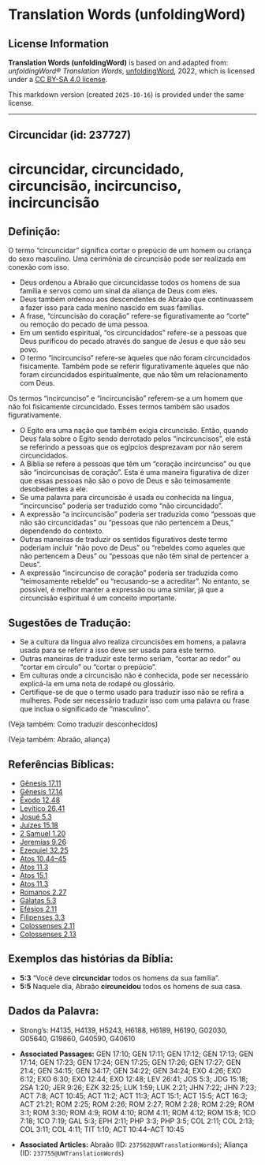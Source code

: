 # Translation Words (unfoldingWord)

## License Information

**Translation Words (unfoldingWord)** is based on and adapted from: _unfoldingWord® Translation Words_, [unfoldingWord](https://unfoldingword.org/utw), 2022, which is licensed under a [CC BY-SA 4.0 license](https://creativecommons.org/licenses/by-sa/4.0/legalcode.en).

This markdown version (created `2025-10-16`) is provided under the same license.



--------------------------------

## Circuncidar (id: 237727)

circuncidar, circuncidado, circuncisão, incircunciso, incircuncisão
===================================================================

Definição:
----------

O termo “circuncidar” significa cortar o prepúcio de um homem ou criança do sexo masculino. Uma cerimônia de circuncisão pode ser realizada em conexão com isso.

* Deus ordenou a Abraão que circuncidasse todos os homens de sua família e servos como um sinal da aliança de Deus com eles.
* Deus também ordenou aos descendentes de Abraão que continuassem a fazer isso para cada menino nascido em suas famílias.
* A frase, “circuncisão do coração” refere\-se figurativamente ao “corte” ou remoção do pecado de uma pessoa.
* Em um sentido espiritual, “os circuncidados” refere\-se a pessoas que Deus purificou do pecado através do sangue de Jesus e que são seu povo.
* O termo “incircunciso” refere\-se àqueles que não foram circuncidados fisicamente. Também pode se referir figurativamente àqueles que não foram circuncidados espiritualmente, que não têm um relacionamento com Deus.

Os termos “incircunciso” e “incircuncisão” referem\-se a um homem que não foi fisicamente circuncidado. Esses termos também são usados figurativamente.

* O Egito era uma nação que também exigia circuncisão. Então, quando Deus fala sobre o Egito sendo derrotado pelos “incircuncisos”, ele está se referindo a pessoas que os egípcios desprezavam por não serem circuncidados.
* A Bíblia se refere a pessoas que têm um “coração incircunciso” ou que são “incircuncisas de coração”. Esta é uma maneira figurativa de dizer que essas pessoas não são o povo de Deus e são teimosamente desobedientes a ele.
* Se uma palavra para circuncisão é usada ou conhecida na língua, “incircunciso” poderia ser traduzido como “não circuncidado”.
* A expressão “a incircuncisão” poderia ser traduzida como “pessoas que não são circuncidadas” ou “pessoas que não pertencem a Deus,” dependendo do contexto.
* Outras maneiras de traduzir os sentidos figurativos deste termo poderiam incluir “não povo de Deus” ou “rebeldes como aqueles que não pertencem a Deus” ou “pessoas que não têm sinal de pertencer a Deus”.
* A expressão “incircunciso de coração” poderia ser traduzida como “teimosamente rebelde” ou “recusando\-se a acreditar”. No entanto, se possível, é melhor manter a expressão ou uma similar, já que a circuncisão espiritual é um conceito importante.

Sugestões de Tradução:
----------------------

* Se a cultura da língua alvo realiza circuncisões em homens, a palavra usada para se referir a isso deve ser usada para este termo.
* Outras maneiras de traduzir este termo seriam, “cortar ao redor” ou “cortar em círculo” ou “cortar o prepúcio”.
* Em culturas onde a circuncisão não é conhecida, pode ser necessário explicá\-la em uma nota de rodapé ou glossário.
* Certifique\-se de que o termo usado para traduzir isso não se refira a mulheres. Pode ser necessário traduzir isso com uma palavra ou frase que inclua o significado de “masculino”.

(Veja também: Como traduzir desconhecidos)

(Veja também: Abraão, aliança)

Referências Bíblicas:
---------------------

* [Gênesis 17\.11](https://ref.ly/Gen17:11)
* [Gênesis 17\.14](https://ref.ly/Gen17:14)
* [Êxodo 12\.48](https://ref.ly/Exod12:48)
* [Levítico 26\.41](https://ref.ly/Lev26:41)
* [Josué 5\.3](https://ref.ly/Josh5:3)
* [Juízes 15\.18](https://ref.ly/Judg15:18)
* [2 Samuel 1\.20](https://ref.ly/2Sam1:20)
* [Jeremias 9\.26](https://ref.ly/Jer9:26)
* [Ezequiel 32\.25](https://ref.ly/Ezek32:25)
* [Atos 10\.44–45](https://ref.ly/Acts10:44-Acts10:45)
* [Atos 11\.3](https://ref.ly/Acts11:3)
* [Atos 15\.1](https://ref.ly/Acts15:1)
* [Atos 11\.3](https://ref.ly/Acts11:3)
* [Romanos 2\.27](https://ref.ly/Rom2:27)
* [Gálatas 5\.3](https://ref.ly/Gal5:3)
* [Efésios 2\.11](https://ref.ly/Eph2:11)
* [Filipenses 3\.3](https://ref.ly/Phil3:3)
* [Colossenses 2\.11](https://ref.ly/Col2:11)
* [Colossenses 2\.13](https://ref.ly/Col2:13)

Exemplos das histórias da Bíblia:
---------------------------------

* **5:3** “Você deve **circuncidar** todos os homens da sua família”.
* **5:5** Naquele dia, Abraão **circuncidou** todos os homens de sua casa.

Dados da Palavra:
-----------------

* Strong’s: H4135, H4139, H5243, H6188, H6189, H6190, G02030, G05640, G19860, G40590, G40610

* **Associated Passages:** GEN 17:10; GEN 17:11; GEN 17:12; GEN 17:13; GEN 17:14; GEN 17:23; GEN 17:24; GEN 17:25; GEN 17:26; GEN 17:27; GEN 21:4; GEN 34:15; GEN 34:17; GEN 34:22; GEN 34:24; EXO 4:26; EXO 6:12; EXO 6:30; EXO 12:44; EXO 12:48; LEV 26:41; JOS 5:3; JDG 15:18; 2SA 1:20; JER 9:26; EZK 32:25; LUK 1:59; LUK 2:21; JHN 7:22; JHN 7:23; ACT 7:8; ACT 10:45; ACT 11:2; ACT 11:3; ACT 15:1; ACT 15:5; ACT 16:3; ACT 21:21; ROM 2:25; ROM 2:26; ROM 2:27; ROM 2:28; ROM 2:29; ROM 3:1; ROM 3:30; ROM 4:9; ROM 4:10; ROM 4:11; ROM 4:12; ROM 15:8; 1CO 7:18; 1CO 7:19; GAL 5:3; EPH 2:11; PHP 3:3; PHP 3:5; COL 2:11; COL 2:13; COL 3:11; COL 4:11; TIT 1:10; ACT 10:44–ACT 10:45
* **Associated Articles:** Abraão (ID: `237562@UWTranslationWords`); Aliança (ID: `237755@UWTranslationWords`)

